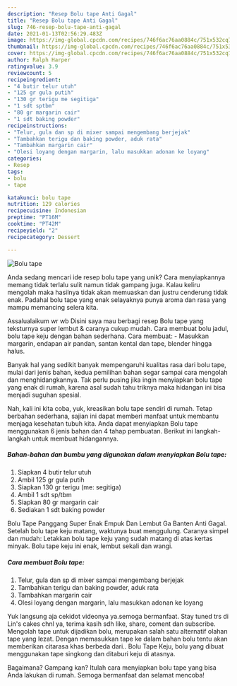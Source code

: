 ```yaml
---
description: "Resep Bolu tape Anti Gagal"
title: "Resep Bolu tape Anti Gagal"
slug: 746-resep-bolu-tape-anti-gagal
date: 2021-01-13T02:56:29.483Z
image: https://img-global.cpcdn.com/recipes/746f6ac76aa0884c/751x532cq70/bolu-tape-foto-resep-utama.jpg
thumbnail: https://img-global.cpcdn.com/recipes/746f6ac76aa0884c/751x532cq70/bolu-tape-foto-resep-utama.jpg
cover: https://img-global.cpcdn.com/recipes/746f6ac76aa0884c/751x532cq70/bolu-tape-foto-resep-utama.jpg
author: Ralph Harper
ratingvalue: 3.9
reviewcount: 5
recipeingredient:
- "4 butir telur utuh"
- "125 gr gula putih"
- "130 gr terigu me segitiga"
- "1 sdt sptbm"
- "80 gr margarin cair"
- "1 sdt baking powder"
recipeinstructions:
- "Telur, gula dan sp di mixer sampai mengembang berjejak"
- "Tambahkan terigu dan baking powder, aduk rata"
- "Tambahkan margarin cair"
- "Olesi loyang dengan margarin, lalu masukkan adonan ke loyang"
categories:
- Resep
tags:
- bolu
- tape

katakunci: bolu tape 
nutrition: 129 calories
recipecuisine: Indonesian
preptime: "PT16M"
cooktime: "PT42M"
recipeyield: "2"
recipecategory: Dessert

---
```



![Bolu tape](https://img-global.cpcdn.com/recipes/746f6ac76aa0884c/751x532cq70/bolu-tape-foto-resep-utama.jpg)

Anda sedang mencari ide resep bolu tape yang unik? Cara menyiapkannya memang tidak terlalu sulit namun tidak gampang juga. Kalau keliru mengolah maka hasilnya tidak akan memuaskan dan justru cenderung tidak enak. Padahal bolu tape yang enak selayaknya punya aroma dan rasa yang mampu memancing selera kita.

Assalualaikum wr wb Disini saya mau berbagi resep Bolu tape yang teksturnya super lembut &amp; caranya cukup mudah. Cara membuat bolu jadul, bolu tape keju dengan bahan sederhana. Cara membuat: - Masukkan margarin, endapan air pandan, santan kental dan tape, blender hingga halus.

Banyak hal yang sedikit banyak mempengaruhi kualitas rasa dari bolu tape, mulai dari jenis bahan, kedua pemilihan bahan segar sampai cara mengolah dan menghidangkannya. Tak perlu pusing jika ingin menyiapkan bolu tape yang enak di rumah, karena asal sudah tahu triknya maka hidangan ini bisa menjadi suguhan spesial.


Nah, kali ini kita coba, yuk, kreasikan bolu tape sendiri di rumah. Tetap berbahan sederhana, sajian ini dapat memberi manfaat untuk membantu menjaga kesehatan tubuh kita. Anda dapat menyiapkan Bolu tape menggunakan 6 jenis bahan dan 4 tahap pembuatan. Berikut ini langkah-langkah untuk membuat hidangannya.

<!--inarticleads1-->

##### Bahan-bahan dan bumbu yang digunakan dalam menyiapkan Bolu tape:

1. Siapkan 4 butir telur utuh
1. Ambil 125 gr gula putih
1. Siapkan 130 gr terigu (me: segitiga)
1. Ambil 1 sdt sp/tbm
1. Siapkan 80 gr margarin cair
1. Sediakan 1 sdt baking powder


Bolu Tape Panggang Super Enak Empuk Dan Lembut Ga Banten Anti Gagal. Setelah bolu tape keju matang, waktunya buat menggulung. Caranya simpel dan mudah: Letakkan bolu tape keju yang sudah matang di atas kertas minyak. Bolu tape keju ini enak, lembut sekali dan wangi. 

<!--inarticleads2-->

##### Cara membuat Bolu tape:

1. Telur, gula dan sp di mixer sampai mengembang berjejak
1. Tambahkan terigu dan baking powder, aduk rata
1. Tambahkan margarin cair
1. Olesi loyang dengan margarin, lalu masukkan adonan ke loyang


Yuk langsung aja cekidot videonya ya.semoga bermanfaat. Stay tuned trs di Lin&#39;s cakes chnl ya, terima kasih sdh like, share, coment dan subscribe. Mengolah tape untuk dijadikan bolu, merupakan salah satu alternatif olahan tape yang lezat. Dengan memasukkan tape ke dalam bahan bolu tentu akan memberikan citarasa khas berbeda dari.. Bolu Tape Keju, bolu yang dibuat menggunakan tape singkong dan ditaburi keju di atasnya. 

Bagaimana? Gampang kan? Itulah cara menyiapkan bolu tape yang bisa Anda lakukan di rumah. Semoga bermanfaat dan selamat mencoba!
